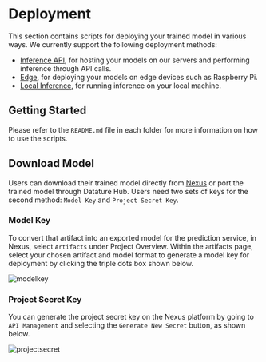 # Deployment

This section contains scripts for deploying your trained model in various ways. We currently support the following deployment methods:

- [Inference API](inference-api/), for hosting your models on our servers and performing inference through API calls.
- [Edge](edge/), for deploying your models on edge devices such as Raspberry Pi.
- [Local Inference](local-inference/), for running inference on your local machine.

## Getting Started

Please refer to the `README.md` file in each folder for more information on how to use the scripts.
## Download Model

Users can download their trained model directly from [Nexus](https://nexus.datature.io/) or port the trained model through Datature Hub. Users need two sets of keys for the second method: `Model Key` and `Project Secret Key`.<br>

### Model Key

To convert that artifact into an exported model for the prediction service, in Nexus, select `Artifacts` under Project Overview. Within the artifacts page, select your chosen artifact and model format to generate a model key for deployment by clicking the triple dots box shown below.

![modelkey](/assets/modelkey.png)

### Project Secret Key

You can generate the project secret key on the Nexus platform by going to `API Management` and selecting the `Generate New Secret` button, as shown below.

![projectsecret](/assets/projectsecret.png)
